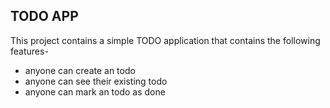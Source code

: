 ## TODO APP
This project contains a simple TODO application that contains the following features-
- anyone can create an todo
- anyone can see their existing todo
- anyone can mark an todo as done